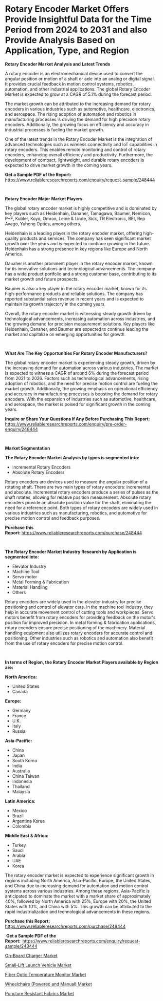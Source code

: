 <p><h1>Rotary Encoder Market Offers Provide Insightful Data for the Time Period from 2024 to 2031 and also Provide Analysis Based on Application, Type, and Region</h1></p><p><strong>Rotary Encoder Market Analysis and Latest Trends</strong></p>
<p><p>A rotary encoder is an electromechanical device used to convert the angular position or motion of a shaft or axle into an analog or digital signal. It provides crucial feedback in motion control systems, robotics, automation, and other industrial applications. The global Rotary Encoder Market is expected to grow at a CAGR of 5.1% during the forecast period.</p><p>The market growth can be attributed to the increasing demand for rotary encoders in various industries such as automotive, healthcare, electronics, and aerospace. The rising adoption of automation and robotics in manufacturing processes is driving the demand for high precision rotary encoders. Additionally, the growing focus on efficiency and accuracy in industrial processes is fueling the market growth.</p><p>One of the latest trends in the Rotary Encoder Market is the integration of advanced technologies such as wireless connectivity and IoT capabilities in rotary encoders. This enables remote monitoring and control of rotary encoders, enhancing overall efficiency and productivity. Furthermore, the development of compact, lightweight, and durable rotary encoders is expected to drive market growth in the coming years.</p></p>
<p><strong>Get a Sample PDF of the Report:&nbsp;</strong> <a href="https://www.reliableresearchreports.com/enquiry/request-sample/248444">https://www.reliableresearchreports.com/enquiry/request-sample/248444</a></p>
<p>&nbsp;</p>
<p><strong>Rotary Encoder Major Market Players</strong></p>
<p><p>The global rotary encoder market is highly competitive and is dominated by key players such as Heidenhain, Danaher, Tamagawa, Baumer, Nemicon, P+F, Kubler, Koyo, Omron, Leine & Linde, Sick, TR Electronic, BEI, Rep Avago, Yuheng Optics, among others.</p><p>Heidenhain is a leading player in the rotary encoder market, offering high-quality products and services. The company has seen significant market growth over the years and is expected to continue growing in the future. Heidenhain has a strong presence in key regions like Europe and North America.</p><p>Danaher is another prominent player in the rotary encoder market, known for its innovative solutions and technological advancements. The company has a wide product portfolio and a strong customer base, contributing to its market growth and future prospects.</p><p>Baumer is also a key player in the rotary encoder market, known for its high-performance products and reliable solutions. The company has reported substantial sales revenue in recent years and is expected to maintain its growth trajectory in the coming years.</p><p>Overall, the rotary encoder market is witnessing steady growth driven by technological advancements, increasing automation across industries, and the growing demand for precision measurement solutions. Key players like Heidenhain, Danaher, and Baumer are expected to continue leading the market and capitalize on emerging opportunities for growth.</p></p>
<p>&nbsp;</p>
<p><strong>What Are The Key Opportunities For Rotary Encoder Manufacturers?</strong></p>
<p><p>The global rotary encoder market is experiencing steady growth, driven by the increasing demand for automation across various industries. The market is expected to witness a CAGR of around 6% during the forecast period from 2021 to 2026. Factors such as technological advancements, rising adoption of robotics, and the need for precise motion control are fueling the market growth. Additionally, the growing emphasis on operational efficiency and accuracy in manufacturing processes is boosting the demand for rotary encoders. With the expansion of industries such as automotive, healthcare, and aerospace, the market is poised for significant growth in the coming years.</p></p>
<p><strong>Inquire or Share Your Questions If Any Before Purchasing This Report:</strong> <a href="https://www.reliableresearchreports.com/enquiry/pre-order-enquiry/248444">https://www.reliableresearchreports.com/enquiry/pre-order-enquiry/248444</a></p>
<p>&nbsp;</p>
<p><strong>Market Segmentation</strong></p>
<p><strong>The Rotary Encoder Market Analysis by types is segmented into:</strong></p>
<p><ul><li>Incremental Rotary Encoders</li><li>Absolute Rotary Encoders</li></ul></p>
<p><p>Rotary encoders are devices used to measure the angular position of a rotating shaft. There are two main types of rotary encoders: incremental and absolute. Incremental rotary encoders produce a series of pulses as the shaft rotates, allowing for relative position measurement. Absolute rotary encoders provide an absolute position value for the shaft, eliminating the need for a reference point. Both types of rotary encoders are widely used in various industries such as manufacturing, robotics, and automotive for precise motion control and feedback purposes.</p></p>
<p><strong>Purchase this Report:&nbsp;</strong><a href="https://www.reliableresearchreports.com/purchase/248444">https://www.reliableresearchreports.com/purchase/248444</a></p>
<p>&nbsp;</p>
<p><strong>The Rotary Encoder Market Industry Research by Application is segmented into:</strong></p>
<p><ul><li>Elevator Industry</li><li>Machine Tool</li><li>Servo motor</li><li>Metal Forming & Fabrication</li><li>Material Handling</li><li>Others</li></ul></p>
<p><p>Rotary encoders are widely used in the elevator industry for precise positioning and control of elevator cars. In the machine tool industry, they help in accurate movement control of cutting tools and workpieces. Servo motors benefit from rotary encoders for providing feedback on the motor's position for improved precision. In metal forming & fabrication applications, rotary encoders ensure precise positioning of the machinery. Material handling equipment also utilizes rotary encoders for accurate control and positioning. Other industries such as robotics and automation also benefit from the use of rotary encoders for precise motion control.</p></p>
<p>&nbsp;</p>
<p><strong>In terms of Region, the Rotary Encoder Market Players available by Region are:</strong></p>
<p>
    <p> <strong> North America: </strong>
        <ul>
            <li>United States</li>
            <li>Canada</li>
        </ul>
        </p> 
    <p> <strong> Europe: </strong>
        <ul>
            <li>Germany</li>
            <li>France</li>
            <li>U.K.</li>
            <li>Italy</li>
            <li>Russia</li>
        </ul>
        </p> 
    <p> <strong> Asia-Pacific: </strong>
        <ul>
            <li>China</li>
            <li>Japan</li>
            <li>South Korea</li>
            <li>India</li>
            <li>Australia</li>
            <li>China Taiwan</li>
            <li>Indonesia</li>
            <li>Thailand</li>
            <li>Malaysia</li>
        </ul>
        </p> 
    <p> <strong> Latin America: </strong>
        <ul>
            <li>Mexico</li>
            <li>Brazil</li>
            <li>Argentina Korea</li>
            <li>Colombia</li>
        </ul>
        </p> 
    <p> <strong> Middle East & Africa: </strong>
        <ul>
            <li>Turkey</li>
            <li>Saudi</li>
            <li>Arabia</li>
            <li>UAE</li>
            <li>Korea</li>
        </ul>
    </p>
    </p>
<p><p>The rotary encoder market is expected to experience significant growth in regions including North America, Asia-Pacific, Europe, the United States, and China due to increasing demand for automation and motion control systems across various industries. Among these regions, Asia-Pacific is anticipated to dominate the market with a market share of approximately 40%, followed by North America with 25%, Europe with 20%, the United States with 10%, and China with 5%. This growth can be attributed to the rapid industrialization and technological advancements in these regions.</p></p>
<p><strong>Purchase this Report: </strong><a href="https://www.reliableresearchreports.com/purchase/248444">https://www.reliableresearchreports.com/purchase/248444</a></p>
<p>&nbsp;<strong>Get a Sample PDF of the Report:&nbsp;&nbsp;</strong><a href="https://www.reliableresearchreports.com/enquiry/request-sample/248444">https://www.reliableresearchreports.com/enquiry/request-sample/248444</a></p>
<p><strong></strong></p>
<p><p><a href="https://butternut-bug-553.notion.site/On-Board-Charger-Market-Size-Growing-and-Forecasted-for-period-from-2024-2031-and-provides-complet-d19acd2840d046229aadf7e13ddb73a5">On-Board Charger Market</a></p><p><a href="https://invited-way-688.notion.site/Small-Lift-Launch-Vehicle-Market-Provides-Detailed-Segmentation-of-this-Market-based-on-Type-Applic-bced8fa2fb814a138968a4be0d796952">Small-Lift Launch Vehicle Market</a></p><p><a href="https://view.publitas.com/reportprime-1/fiber-optic-temperature-monitor-market-size-market-share-and-global-market-analysis-report-2024-2031/">Fiber Optic Temperature Monitor Market</a></p><p><a href="https://mire-aunt-385.notion.site/Wheelchairs-Powered-and-Manual-Market-Centers-on-Aspects-such-as-Market-Growth-Market-Share-Mark-b562169aec084cd5a6d4d44908221f66">Wheelchairs (Powered and Manual) Market</a></p><p><a href="https://view.publitas.com/reportprime-1/puncture-resistant-fabrics-market-research-report-reveals-the-latest-trends-and-opportunities-of-this-market-for-period-from-2024-2031/">Puncture Resistant Fabrics Market</a></p></p>